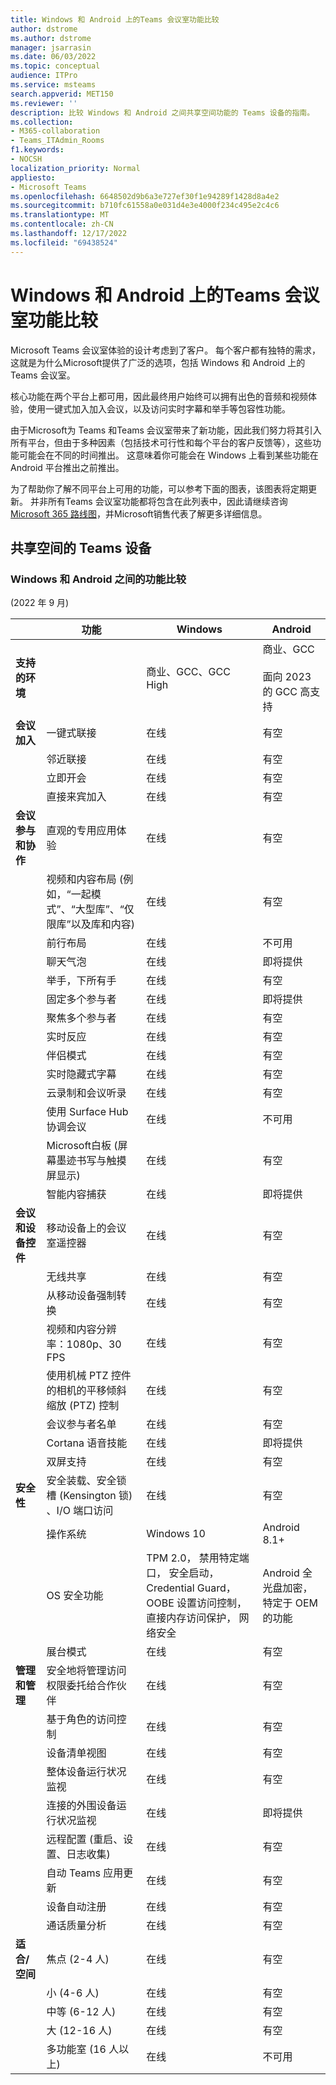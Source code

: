 ```yaml
---
title: Windows 和 Android 上的Teams 会议室功能比较
author: dstrome
ms.author: dstrome
manager: jsarrasin
ms.date: 06/03/2022
ms.topic: conceptual
audience: ITPro
ms.service: msteams
search.appverid: MET150
ms.reviewer: ''
description: 比较 Windows 和 Android 之间共享空间功能的 Teams 设备的指南。
ms.collection:
- M365-collaboration
- Teams_ITAdmin_Rooms
f1.keywords:
- NOCSH
localization_priority: Normal
appliesto:
- Microsoft Teams
ms.openlocfilehash: 6648502d9b6a3e727ef30f1e94289f1428d8a4e2
ms.sourcegitcommit: b710fc61558a0e031d4e3e4000f234c495e2c4c6
ms.translationtype: MT
ms.contentlocale: zh-CN
ms.lasthandoff: 12/17/2022
ms.locfileid: "69438524"
---
```

# <a name="teams-rooms-on-windows-and-android-feature-comparison"></a>Windows 和 Android 上的Teams 会议室功能比较

Microsoft Teams 会议室体验的设计考虑到了客户。 每个客户都有独特的需求，这就是为什么Microsoft提供了广泛的选项，包括 Windows 和 Android 上的Teams 会议室。 

核心功能在两个平台上都可用，因此最终用户始终可以拥有出色的音频和视频体验，使用一键式加入加入会议，以及访问实时字幕和举手等包容性功能。 

由于Microsoft为 Teams 和Teams 会议室带来了新功能，因此我们努力将其引入所有平台，但由于多种因素（包括技术可行性和每个平台的客户反馈等），这些功能可能会在不同的时间推出。 这意味着你可能会在 Windows 上看到某些功能在 Android 平台推出之前推出。 

为了帮助你了解不同平台上可用的功能，可以参考下面的图表，该图表将定期更新。 并非所有Teams 会议室功能都将包含在此列表中，因此请继续咨询 [Microsoft 365 路线图](https://www.microsoft.com/en-us/microsoft-365/roadmap)，并Microsoft销售代表了解更多详细信息。    

## <a name="teams-devices-for-shared-spaces"></a>共享空间的 Teams 设备

### <a name="feature-comparison-between-windows-and-android"></a>Windows 和 Android 之间的功能比较

 (2022 年 9 月) 

| &ensp;                                   | 功能                                                                                                     | Windows                                                                                                                                        | Android                                             |
|------------------------------------------|--------------------------------------------------------------------------------------------------------------|------------------------------------------------------------------------------------------------------------------------------------------------|-----------------------------------------------------|
| **支持的环境**               |                                                                                                              | 商业、GCC、GCC High                                                                                                                      | 商业、GCC<br><br>面向 2023 的 GCC 高支持   |
| **会议加入**                         | 一键式联接                                                                                               | 在线                                                                                                                                      | 有空                                           |
|                                          | 邻近联接                                                                                               | 在线                                                                                                                                      | 有空                                           |
|                                          | 立即开会                                                                                                     | 在线                                                                                                                                      | 有空                                           |
|                                          | 直接来宾加入                                                                                            | 在线                                                                                                                                      | 有空                                           |
| **会议参与和协作** | 直观的专用应用体验                                                                      | 在线                                                                                                                                      | 有空                                           |
|                                          | 视频和内容布局 (例如，“一起模式”、“大型库”、“仅限库”以及库和内容)  | 在线                                                                                                                                      | 有空                                           |
|                                          | 前行布局                                                                                             | 在线                                                                                                                                      | 不可用                                       |
|                                          | 聊天气泡                                                                                                 | 在线                                                                                                                                      | 即将提供                                         |
|                                          | 举手，下所有手                                                                                  | 在线                                                                                                                                      | 有空                                           |
|                                          | 固定多个参与者                                                                                    | 在线                                                                                                                                      | 即将提供                                         |
|                                          | 聚焦多个参与者                                                                              | 在线                                                                                                                                      | 有空                                           |
|                                          | 实时反应                                                                                               | 在线                                                                                                                                      | 有空                                           |
|                                          | 伴侣模式                                                                                               | 在线                                                                                                                                      | 有空                                           |
|                                          | 实时隐藏式字幕                                                                                         | 在线                                                                                                                                      | 有空                                           |
|                                          | 云录制和会议听录                                                                    | 在线                                                                                                                                      | 有空                                           |
|                                          | 使用 Surface Hub 协调会议                                                                        | 在线                                                                                                                                      | 不可用                                       |
|                                          | Microsoft白板 (屏幕墨迹书写与触摸屏显示)                                    | 在线                                                                                                                                      | 有空                                           |
|                                          | 智能内容捕获                                                                                  | 在线                                                                                                                                      | 即将提供                                         |
| **会议和设备控件**          | 移动设备上的会议室遥控器                                                                               | 在线                                                                                                                                      | 有空                                           |
|                                          | 无线共享                                                                                             | 在线                                                                                                                                      | 有空                                           |
|                                          | 从移动设备强制转换                                                                                             | 在线                                                                                                                                      | 有空                                           |
|                                          | 视频和内容分辨率：1080p、30 FPS                                                                  | 在线                                                                                                                                      | 有空                                           |
|                                          | 使用机械 PTZ 控件的相机的平移倾斜缩放 (PTZ) 控制                                         | 在线                                                                                                                                      | 有空                                           |
|                                          | 会议参与者名单                                                                                  | 在线                                                                                                                                      | 有空                                           |
|                                          | Cortana 语音技能                                                                                         | 在线                                                                                                                                      | 即将提供                                         |
|                                          | 双屏支持                                                                                          | 在线                                                                                                                                      | 有空                                           |
| **安全性**                             | 安全装载、安全锁槽 (Kensington 锁) 、I/O 端口访问                                      | 在线                                                                                                                                      | 有空                                           |
|                                          | 操作系统                                                                                             | Windows 10                                                                                                                                     | Android 8.1+                                        |
|                                          | OS 安全功能                                                                                         | TPM 2.0， 禁用特定端口， 安全启动， Credential Guard， OOBE 设置访问控制， 直接内存访问保护， 网络安全 | Android 全光盘加密，特定于 OEM 的功能 |
|                                          | 展台模式                                                                                                   | 在线                                                                                                                                      | 有空                                           |
| **管理和管理**        | 安全地将管理访问权限委托给合作伙伴                                                             | 在线                                                                                                                                      | 有空                                           |
|                                          | 基于角色的访问控制                                                                                   | 在线                                                                                                                                      | 有空                                           |
|                                          | 设备清单视图                                                                                       | 在线                                                                                                                                      | 有空                                           |
|                                          | 整体设备运行状况监视                                                                             | 在线                                                                                                                                      | 有空                                           |
|                                          | 连接的外围设备运行状况监视                                                                       | 在线                                                                                                                                      | 即将提供                                         |
|                                          | 远程配置 (重启、设置、日志收集)                                                      | 在线                                                                                                                                      | 有空                                           |
|                                          | 自动 Teams 应用更新                                                                                  | 在线                                                                                                                                      | 有空                                           |
|                                          | 设备自动注册                                                                                       | 在线                                                                                                                                      | 有空                                           |
|                                          | 通话质量分析                                                                                       | 在线                                                                                                                                      | 有空                                           |
| **适合/空间**                     | 焦点 (2-4 人)                                                                                            | 在线                                                                                                                                      | 有空                                           |
|                                          | 小 (4-6 人)                                                                                            | 在线                                                                                                                                      | 有空                                           |
|                                          | 中等 (6-12 人)                                                                                          | 在线                                                                                                                                      | 有空                                           |
|                                          | 大 (12-16 人)                                                                                          | 在线                                                                                                                                      | 有空                                           |
|                                          | 多功能室 (16 人以上)                                                                               | 在线                                                                                                                                      | 不可用                                       |
